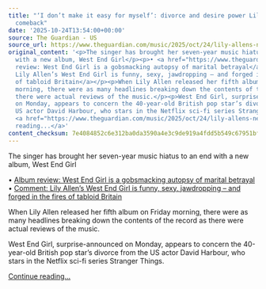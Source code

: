 ```yaml
---
title: "‘I don’t make it easy for myself’: divorce and desire power Lily Allen’s autofictional
  comeback"
date: '2025-10-24T13:54:00+00:00'
source: The Guardian - US
source_url: https://www.theguardian.com/music/2025/oct/24/lily-allens-new-album-west-end-girl-david-harbour
original_content: '<p>The singer has brought her seven-year music hiatus to an end
  with a new album, West End Girl</p><p>• <a href="https://www.theguardian.com/music/2025/oct/24/lily-allen-west-end-girl-a-gobsmacking-autopsy-of-marital-betrayal">Album
  review: West End Girl is a gobsmacking autopsy of marital betrayal</a><br>• <a href="https://www.theguardian.com/commentisfree/2025/oct/24/lily-allen-new-album-west-end-girl-tabloid-britain">Comment:
  Lily Allen’s West End Girl is funny, sexy, jawdropping – and forged in the fires
  of tabloid Britain</a></p><p>When Lily Allen released her fifth album on Friday
  morning, there were as many headlines breaking down the contents of the record as
  there were actual reviews of the music.</p><p>West End Girl, surprise-announced
  on Monday, appears to concern the 40-year-old British pop star’s divorce from the
  US actor David Harbour, who stars in the Netflix sci-fi series Stranger Things.</p>
  <a href="https://www.theguardian.com/music/2025/oct/24/lily-allens-new-album-west-end-girl-david-harbour">Continue
  reading...</a>'
content_checksum: 7e4084852c6e312ba0da3590a4e3c9de919a4fdd5b549c67951bf008b9c8c84a
---
```


The singer has brought her seven-year music hiatus to an end with a new album, West End Girl

• [Album review: West End Girl is a gobsmacking autopsy of marital betrayal](https://www.theguardian.com/music/2025/oct/24/lily-allen-west-end-girl-a-gobsmacking-autopsy-of-marital-betrayal)  
• [Comment: Lily Allen’s West End Girl is funny, sexy, jawdropping – and forged in the fires of tabloid Britain](https://www.theguardian.com/commentisfree/2025/oct/24/lily-allen-new-album-west-end-girl-tabloid-britain)

When Lily Allen released her fifth album on Friday morning, there were as many headlines breaking down the contents of the record as there were actual reviews of the music.

West End Girl, surprise-announced on Monday, appears to concern the 40-year-old British pop star’s divorce from the US actor David Harbour, who stars in the Netflix sci-fi series Stranger Things.

 [Continue reading...](https://www.theguardian.com/music/2025/oct/24/lily-allens-new-album-west-end-girl-david-harbour)